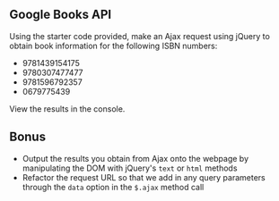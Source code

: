 ## Google Books API 

Using the starter code provided, make an Ajax request using jQuery to obtain book information for the following ISBN numbers:

* 9781439154175
* 9780307477477
* 9781596792357
* 0679775439

View the results in the console.

## Bonus

* Output the results you obtain from Ajax onto the webpage by manipulating the DOM with jQuery's `text` or `html` methods
* Refactor the request URL so that we add in any query parameters through the `data` option in the `$.ajax` method call

